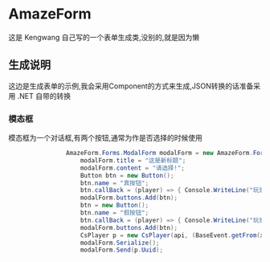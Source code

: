 ﻿# AmazeForm
这是 Kengwang 自己写的一个表单生成类,没别的,就是因为懒

## 生成说明
这边是生成表单的示例,我会采用Component的方式来生成,JSON转换的话准备采用 .NET 自带的转换

### 模态框

模态框为一个对话框,有两个按钮,通常为作是否选择的时候使用

```csharp
				AmazeForm.Forms.ModalForm modalForm = new AmazeForm.Forms.ModalForm();
                    modalForm.title = "这是新标题";
                    modalForm.content = "请选择!";
                    Button btn = new Button();
                    btn.name = "真按钮";
                    btn.callBack = (player) => { Console.WriteLine("玩家" + player.getName() + "选择了真!"); };
                    modalForm.buttons.Add(btn);
                    btn = new Button();
                    btn.name = "假按钮";
                    btn.callBack = (player) => { Console.WriteLine("玩家" + player.getName() + "选择了假!"); };
                    modalForm.buttons.Add(btn);
                    CsPlayer p = new CsPlayer(api, (BaseEvent.getFrom(x) as AttackEvent).playerPtr);
                    modalForm.Serialize();
                    modalForm.Send(p.Uuid);
```

